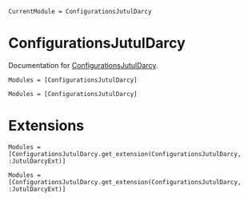 ```@meta
CurrentModule = ConfigurationsJutulDarcy
```

# ConfigurationsJutulDarcy

Documentation for [ConfigurationsJutulDarcy](https://github.com/tmp398243/tmp395832.jl).


```@index
Modules = [ConfigurationsJutulDarcy]
```

```@autodocs
Modules = [ConfigurationsJutulDarcy]
```


# Extensions

```@index
Modules = [ConfigurationsJutulDarcy.get_extension(ConfigurationsJutulDarcy, :JutulDarcyExt)]
```

```@autodocs
Modules = [ConfigurationsJutulDarcy.get_extension(ConfigurationsJutulDarcy, :JutulDarcyExt)]
```
